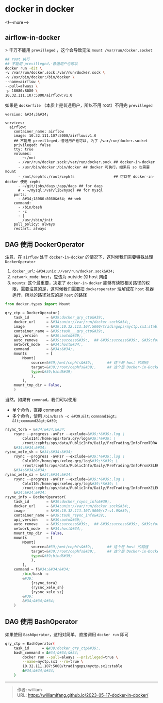 # docker in docker




&lt;!--more--&gt;

## airflow-in-docker

&gt; 千万不能用 `previlleged` ，这个会导致无法 `mount /var/run/docker.socket`



```bash
## root 执行
## 不能用 previlleged，·普通用户也可以
docker run -dit \
-v /var/run/docker.sock:/var/run/docker.sock \
-v /usr/bin/docker:/bin/docker \
--name=airflow \
--pull=always \
-p 18080:8080 \
10.32.111.107:5000/airflow:v1.0
```

如果是 `dockerfile` （本质上是普通用户，所以不用 root）不用完 `previlleged`

```docker-compose
version: &#34;3&#34;

services:
  airflow:
    container_name: airflow
    image: 10.32.111.107:5000/airflow:v1.0
    ## 不能用 previlleged，·普通用户也可以, 为了 /var/run/docker.socket
    privileged: false
    tty: true
    volumes:
      - ~:/mnt
      - /var/run/docker.sock:/var/run/docker.sock ## docker-in-docker
      - /usr/bin/docker:/bin/docker ## docker 可执行，如果有 so 也需要 mount
      - /mnt/cephfs:/root/cephfs                  ## 可以在 docker-in-docker 使用 cephs
      - ~/git/jobs/dags:/app/dags ## for dags
      # - ~/mysql:/var/lib/mysql ## for mysql
    ports:
      - &#34;18080:8080&#34; ## web
    command:
      - /bin/bash
      - -c
      - |
        /usr/sbin/init
    pull_policy: always
    restart: always
```

## DAG 使用 DockerOperator

注意，在 `airflow` 处于 `docker-in-docker` 的情况下，这时候我们需要特殊处理 `DockerOperator`

1. `docker_url`: `&#34;unix://var/run/docker.sock&#34;`
2. `network_mode`: `host`，应该为 outside 的 host 网络
3. `mounts`: 这个最重要，决定了 `docker-in-docker` 能够有读取相关路径的权限，需要注意的是，这时候我们需要把 `dockeroperator` 理解成在 `host` 机器运行，所以的路径对应的是 `host` 的路径

```python
from docker.types import Mount

qry_ctp = DockerOperator(
    task_id        = &#39;docker_qry_ctp&#39;,
    docker_url     = &#34;unix://var/run/docker.sock&#34;,
    image          = &#39;10.32.111.107:5000/tradingops/myctp.sx1:stable&#39;,
    container_name = &#39;task___qry_ctp&#39;,
    api_version    = &#39;auto&#39;,
    auto_remove    = &#39;success&#39;,  ## &#39;success&#39;, &#39;force&#39;, &#39;never&#39;
    network_mode   = &#34;host&#34;,
    command        = &#34;&#34;,
    mounts         = [
        Mount(
            source=&#39;/mnt/cephfs&#39;,      ## 这个是 host 的路径
            target=&#39;/root/cephfs&#39;,     ## 这个是 Docker-in-Docker 的路径
            type=&#39;bind&#39;
            ),
        ],
    mount_tmp_dir = False,
    )
```

当然，如果有 `commnad`，我们可以使用

- 单个命令，直接 comnand
- 多个命令，使用 `/bin/bash -c &#39;&lt;command1&gt; &lt;command2&gt;&#39;`

```python
rsync_tora = &#34;&#34;&#34;
    rsync --progress -avPzr --exclude=&#39;*&#39;.log \
        Colo114:/home/ops/tora.qry/log&#39;*&#39; \
        /root/cephfs/ops/data/PublicInfo/Daily/PreTrading/InfoFromTORA
    &#34;&#34;&#34;
rysnc_xele_sh = &#34;&#34;&#34;
    rsync --progress -avPzr --exclude=&#39;*&#39;.log \
        Colo109:/home/ops/xeleq.qry/log&#39;*&#39; \
        /root/cephfs/ops/data/PublicInfo/Daily/PreTrading/InfoFromXELEQ/SH
    &#34;&#34;&#34;
rysnc_xele_sz = &#34;&#34;&#34;
    rsync --progress -avPzr --exclude=&#39;*&#39;.log \
        Colo110:/home/ops/xeleq.qry/log&#39;*&#39; \
        /root/cephfs/ops/data/PublicInfo/Daily/PreTrading/InfoFromXELEQ/SZ
    &#34;&#34;&#34;
rsync_info = DockerOperator(
    task_id        = &#39;docker_rsync_info&#39;,
    docker_url     = &#34;unix://var/run/docker.sock&#34;,
    image          = &#39;10.32.111.107:5000/r7:v1.0&#39;,
    container_name = &#39;task_rsync_info&#39;,
    api_version    = &#39;auto&#39;,
    auto_remove    = &#39;success&#39;,  ## &#39;success&#39;, &#39;force&#39;, &#39;never&#39;
    network_mode   = &#34;host&#34;,
    mount_tmp_dir  = False,
    mounts         = [
        Mount(
            source=&#39;/mnt/cephfs&#39;,      ## 这个是 host 的路径
            target=&#39;/root/cephfs&#39;,     ## 这个是 Docker-in-Docker 的路径
            type=&#39;bind&#39;
            ),
        ],
    command = f&#34;&#34;&#34;
        /bin/bash -c
        &#39;
            {rsync_tora}
            {rysnc_xele_sh}
            {rysnc_xele_sz}
        &#39;
        &#34;&#34;&#34;
    )
```





## DAG 使用 BashOperator

如果使用 `BashOperator`，这相对简单，直接调用 `docker run` 即可

```bash
qry_ctp = BashOperator(
    task_id      = &#39;docker_qry_ctp&#39;,
    bash_command = &#34;&#34;&#34;
        docker run --pull=always --privileged=true \
        --name=myctp.sx1 --rm=true \
        10.32.111.107:5000/tradingops/myctp.sx1:stable
        &#34;&#34;&#34;
    )
```



---

> 作者: william  
> URL: https://williamlfang.github.io/2023-05-17-docker-in-docker/  

